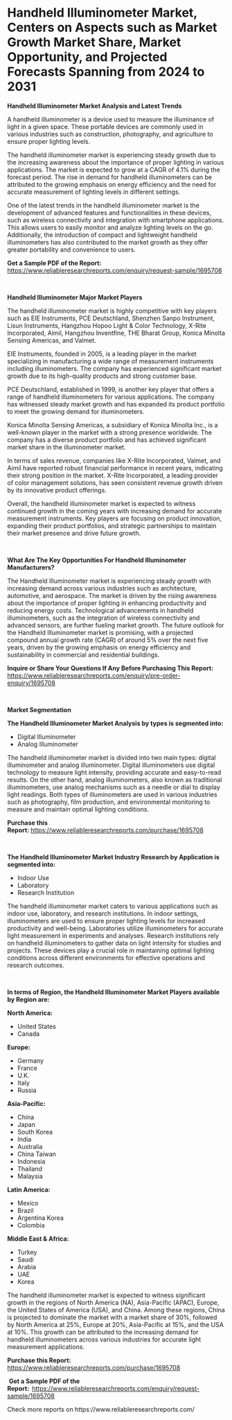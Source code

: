 <p><h1>Handheld Illuminometer Market, Centers on Aspects such as Market Growth Market Share, Market Opportunity, and Projected Forecasts Spanning from 2024 to 2031</h1></p><p><strong>Handheld Illuminometer Market Analysis and Latest Trends</strong></p>
<p><p>A handheld illuminometer is a device used to measure the illuminance of light in a given space. These portable devices are commonly used in various industries such as construction, photography, and agriculture to ensure proper lighting levels.</p><p>The handheld illuminometer market is experiencing steady growth due to the increasing awareness about the importance of proper lighting in various applications. The market is expected to grow at a CAGR of 4.1% during the forecast period. The rise in demand for handheld illuminometers can be attributed to the growing emphasis on energy efficiency and the need for accurate measurement of lighting levels in different settings.</p><p>One of the latest trends in the handheld illuminometer market is the development of advanced features and functionalities in these devices, such as wireless connectivity and integration with smartphone applications. This allows users to easily monitor and analyze lighting levels on the go. Additionally, the introduction of compact and lightweight handheld illuminometers has also contributed to the market growth as they offer greater portability and convenience to users.</p></p>
<p><strong>Get a Sample PDF of the Report:&nbsp;</strong> <a href="https://www.reliableresearchreports.com/enquiry/request-sample/1695708">https://www.reliableresearchreports.com/enquiry/request-sample/1695708</a></p>
<p>&nbsp;</p>
<p><strong>Handheld Illuminometer Major Market Players</strong></p>
<p><p>The handheld illuminometer market is highly competitive with key players such as EIE Instruments, PCE Deutschland, Shenzhen Sanpo Instrument, Lisun Instruments, Hangzhou Hopoo Light & Color Technology, X-Rite Incorporated, Aimil, Hangzhou Inventfine, THE Bharat Group, Konica Minolta Sensing Americas, and Valmet.</p><p>EIE Instruments, founded in 2005, is a leading player in the market specializing in manufacturing a wide range of measurement instruments including illuminometers. The company has experienced significant market growth due to its high-quality products and strong customer base.</p><p>PCE Deutschland, established in 1999, is another key player that offers a range of handheld illuminometers for various applications. The company has witnessed steady market growth and has expanded its product portfolio to meet the growing demand for illuminometers.</p><p>Konica Minolta Sensing Americas, a subsidiary of Konica Minolta Inc., is a well-known player in the market with a strong presence worldwide. The company has a diverse product portfolio and has achieved significant market share in the illuminometer market.</p><p>In terms of sales revenue, companies like X-Rite Incorporated, Valmet, and Aimil have reported robust financial performance in recent years, indicating their strong position in the market. X-Rite Incorporated, a leading provider of color management solutions, has seen consistent revenue growth driven by its innovative product offerings.</p><p>Overall, the handheld illuminometer market is expected to witness continued growth in the coming years with increasing demand for accurate measurement instruments. Key players are focusing on product innovation, expanding their product portfolios, and strategic partnerships to maintain their market presence and drive future growth.</p></p>
<p>&nbsp;</p>
<p><strong>What Are The Key Opportunities For Handheld Illuminometer Manufacturers?</strong></p>
<p><p>The Handheld Illuminometer market is experiencing steady growth with increasing demand across various industries such as architecture, automotive, and aerospace. The market is driven by the rising awareness about the importance of proper lighting in enhancing productivity and reducing energy costs. Technological advancements in handheld illuminometers, such as the integration of wireless connectivity and advanced sensors, are further fueling market growth. The future outlook for the Handheld Illuminometer market is promising, with a projected compound annual growth rate (CAGR) of around 5% over the next five years, driven by the growing emphasis on energy efficiency and sustainability in commercial and residential buildings.</p></p>
<p><strong>Inquire or Share Your Questions If Any Before Purchasing This Report:</strong> <a href="https://www.reliableresearchreports.com/enquiry/pre-order-enquiry/1695708">https://www.reliableresearchreports.com/enquiry/pre-order-enquiry/1695708</a></p>
<p>&nbsp;</p>
<p><strong>Market Segmentation</strong></p>
<p><strong>The Handheld Illuminometer Market Analysis by types is segmented into:</strong></p>
<p><ul><li>Digital Illuminometer</li><li>Analog Illuminometer</li></ul></p>
<p><p>The handheld illuminometer market is divided into two main types: digital illuminometer and analog illuminometer. Digital illuminometers use digital technology to measure light intensity, providing accurate and easy-to-read results. On the other hand, analog illuminometers, also known as traditional illuminometers, use analog mechanisms such as a needle or dial to display light readings. Both types of illuminometers are used in various industries such as photography, film production, and environmental monitoring to measure and maintain optimal lighting conditions.</p></p>
<p><strong>Purchase this Report:&nbsp;</strong><a href="https://www.reliableresearchreports.com/purchase/1695708">https://www.reliableresearchreports.com/purchase/1695708</a></p>
<p>&nbsp;</p>
<p><strong>The Handheld Illuminometer Market Industry Research by Application is segmented into:</strong></p>
<p><ul><li>Indoor Use</li><li>Laboratory</li><li>Research Institution</li></ul></p>
<p><p>The handheld illuminometer market caters to various applications such as indoor use, laboratory, and research institutions. In indoor settings, illuminometers are used to ensure proper lighting levels for increased productivity and well-being. Laboratories utilize illuminometers for accurate light measurement in experiments and analyses. Research institutions rely on handheld illuminometers to gather data on light intensity for studies and projects. These devices play a crucial role in maintaining optimal lighting conditions across different environments for effective operations and research outcomes.</p></p>
<p>&nbsp;</p>
<p><strong>In terms of Region, the Handheld Illuminometer Market Players available by Region are:</strong></p>
<p>
    <p> <strong> North America: </strong>
        <ul>
            <li>United States</li>
            <li>Canada</li>
        </ul>
        </p> 
    <p> <strong> Europe: </strong>
        <ul>
            <li>Germany</li>
            <li>France</li>
            <li>U.K.</li>
            <li>Italy</li>
            <li>Russia</li>
        </ul>
        </p> 
    <p> <strong> Asia-Pacific: </strong>
        <ul>
            <li>China</li>
            <li>Japan</li>
            <li>South Korea</li>
            <li>India</li>
            <li>Australia</li>
            <li>China Taiwan</li>
            <li>Indonesia</li>
            <li>Thailand</li>
            <li>Malaysia</li>
        </ul>
        </p> 
    <p> <strong> Latin America: </strong>
        <ul>
            <li>Mexico</li>
            <li>Brazil</li>
            <li>Argentina Korea</li>
            <li>Colombia</li>
        </ul>
        </p> 
    <p> <strong> Middle East & Africa: </strong>
        <ul>
            <li>Turkey</li>
            <li>Saudi</li>
            <li>Arabia</li>
            <li>UAE</li>
            <li>Korea</li>
        </ul>
    </p>
    </p>
<p><p>The handheld illuminometer market is expected to witness significant growth in the regions of North America (NA), Asia-Pacific (APAC), Europe, the United States of America (USA), and China. Among these regions, China is projected to dominate the market with a market share of 30%, followed by North America at 25%, Europe at 20%, Asia-Pacific at 15%, and the USA at 10%. This growth can be attributed to the increasing demand for handheld illuminometers across various industries for accurate light measurement applications.</p></p>
<p><strong>Purchase this Report: </strong><a href="https://www.reliableresearchreports.com/purchase/1695708">https://www.reliableresearchreports.com/purchase/1695708</a></p>
<p>&nbsp;<strong>Get a Sample PDF of the Report:&nbsp;&nbsp;</strong><a href="https://www.reliableresearchreports.com/enquiry/request-sample/1695708">https://www.reliableresearchreports.com/enquiry/request-sample/1695708</a></p>
<p><strong></strong></p>
<p>Check more reports on https://www.reliableresearchreports.com/</p>